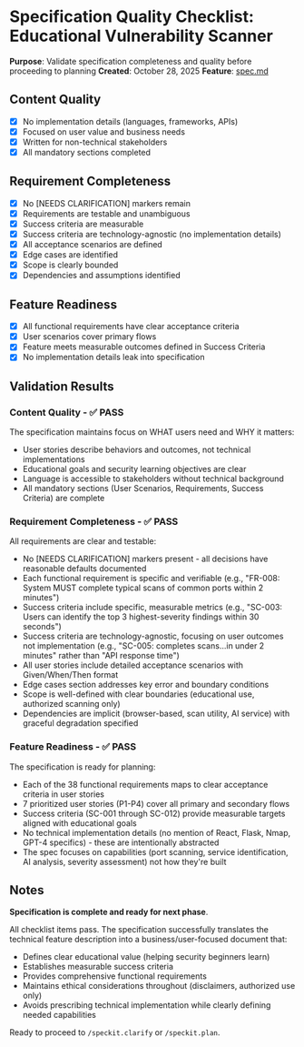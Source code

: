 # Specification Quality Checklist: Educational Vulnerability Scanner

**Purpose**: Validate specification completeness and quality before proceeding to planning
**Created**: October 28, 2025
**Feature**: [spec.md](../spec.md)

## Content Quality

- [x] No implementation details (languages, frameworks, APIs)
- [x] Focused on user value and business needs
- [x] Written for non-technical stakeholders
- [x] All mandatory sections completed

## Requirement Completeness

- [x] No [NEEDS CLARIFICATION] markers remain
- [x] Requirements are testable and unambiguous
- [x] Success criteria are measurable
- [x] Success criteria are technology-agnostic (no implementation details)
- [x] All acceptance scenarios are defined
- [x] Edge cases are identified
- [x] Scope is clearly bounded
- [x] Dependencies and assumptions identified

## Feature Readiness

- [x] All functional requirements have clear acceptance criteria
- [x] User scenarios cover primary flows
- [x] Feature meets measurable outcomes defined in Success Criteria
- [x] No implementation details leak into specification

## Validation Results

### Content Quality - ✅ PASS

The specification maintains focus on WHAT users need and WHY it matters:
- User stories describe behaviors and outcomes, not technical implementations
- Educational goals and security learning objectives are clear
- Language is accessible to stakeholders without technical background
- All mandatory sections (User Scenarios, Requirements, Success Criteria) are complete

### Requirement Completeness - ✅ PASS

All requirements are clear and testable:
- No [NEEDS CLARIFICATION] markers present - all decisions have reasonable defaults documented
- Each functional requirement is specific and verifiable (e.g., "FR-008: System MUST complete typical scans of common ports within 2 minutes")
- Success criteria include specific, measurable metrics (e.g., "SC-003: Users can identify the top 3 highest-severity findings within 30 seconds")
- Success criteria are technology-agnostic, focusing on user outcomes not implementation (e.g., "SC-005: completes scans...in under 2 minutes" rather than "API response time")
- All user stories include detailed acceptance scenarios with Given/When/Then format
- Edge cases section addresses key error and boundary conditions
- Scope is well-defined with clear boundaries (educational use, authorized scanning only)
- Dependencies are implicit (browser-based, scan utility, AI service) with graceful degradation specified

### Feature Readiness - ✅ PASS

The specification is ready for planning:
- Each of the 38 functional requirements maps to clear acceptance criteria in user stories
- 7 prioritized user stories (P1-P4) cover all primary and secondary flows
- Success criteria (SC-001 through SC-012) provide measurable targets aligned with educational goals
- No technical implementation details (no mention of React, Flask, Nmap, GPT-4 specifics) - these are intentionally abstracted
- The spec focuses on capabilities (port scanning, service identification, AI analysis, severity assessment) not how they're built

## Notes

**Specification is complete and ready for next phase**.

All checklist items pass. The specification successfully translates the technical feature description into a business/user-focused document that:
- Defines clear educational value (helping security beginners learn)
- Establishes measurable success criteria
- Provides comprehensive functional requirements
- Maintains ethical considerations throughout (disclaimers, authorized use only)
- Avoids prescribing technical implementation while clearly defining needed capabilities

Ready to proceed to `/speckit.clarify` or `/speckit.plan`.
